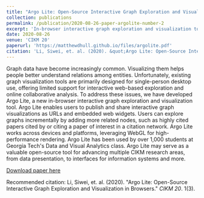 ```yaml
---
title: "Argo Lite: Open-Source Interactive Graph Exploration and Visualization in Browsers"
collection: publications
permalink: /publication/2020-08-26-paper-argolite-number-2
excerpt: 'In-browser interactive graph exploration and visualization tool.'
date: 2020-08-26
venue: 'CIKM 20'
paperurl: 'https://matthewdhull.github.io/files/argolite.pdf'
citation: 'Li, Siwei, et. al. (2020). &quot;Argo Lite: Open-Source Interactive Graph Exploration and Visualization in Browsers.&quot; <i>CIKM 20</i>. 1(3).'
---
```

Graph data have become increasingly common. Visualizing them helps people better understand relations among entities. Unfortunately, existing graph visualization tools are primarily designed for single-person desktop use, offering limited support for interactive web-based exploration and online collaborative analysis. To address these issues, we have developed Argo Lite, a new in-browser interactive graph exploration and visualization tool. Argo Lite enables users to publish and share interactive graph visualizations as URLs and embedded web widgets. Users can explore graphs incrementally by adding more related nodes, such as highly cited papers cited by or citing a paper of interest in a citation network. Argo Lite works across devices and platforms, leveraging WebGL for high-performance rendering. Argo Lite has been used by over 1,000 students at Georgia Tech's Data and Visual Analytics class. Argo Lite may serve as a valuable open-source tool for advancing multiple CIKM research areas, from data presentation, to interfaces for information systems and more.

[Download paper here](https://matthewdhull.github.io/files/argolite.pdf)

Recommended citation: Li, Siwei, et. al. (2020). "Argo Lite: Open-Source Interactive Graph Exploration and Visualization in Browsers." <i>CIKM 20</i>. 1(3).